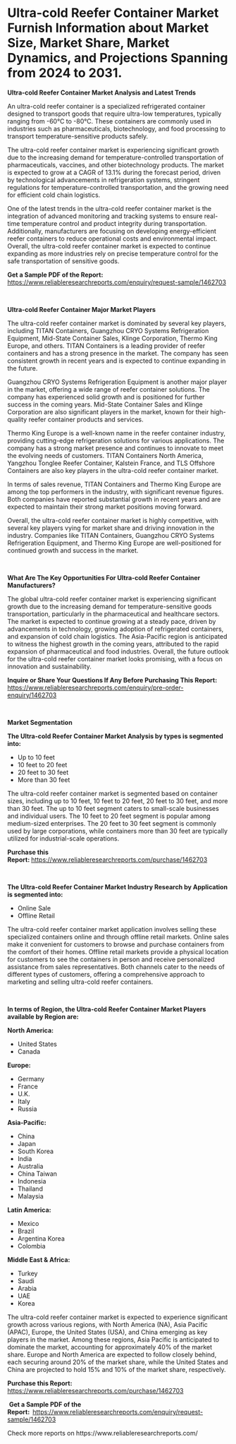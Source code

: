 <p><h1>Ultra-cold Reefer Container Market Furnish Information about Market Size, Market Share, Market Dynamics, and Projections Spanning from 2024 to 2031.</h1></p><p><strong>Ultra-cold Reefer Container Market Analysis and Latest Trends</strong></p>
<p><p>An ultra-cold reefer container is a specialized refrigerated container designed to transport goods that require ultra-low temperatures, typically ranging from -60°C to -80°C. These containers are commonly used in industries such as pharmaceuticals, biotechnology, and food processing to transport temperature-sensitive products safely.</p><p>The ultra-cold reefer container market is experiencing significant growth due to the increasing demand for temperature-controlled transportation of pharmaceuticals, vaccines, and other biotechnology products. The market is expected to grow at a CAGR of 13.1% during the forecast period, driven by technological advancements in refrigeration systems, stringent regulations for temperature-controlled transportation, and the growing need for efficient cold chain logistics.</p><p>One of the latest trends in the ultra-cold reefer container market is the integration of advanced monitoring and tracking systems to ensure real-time temperature control and product integrity during transportation. Additionally, manufacturers are focusing on developing energy-efficient reefer containers to reduce operational costs and environmental impact. Overall, the ultra-cold reefer container market is expected to continue expanding as more industries rely on precise temperature control for the safe transportation of sensitive goods.</p></p>
<p><strong>Get a Sample PDF of the Report:&nbsp;</strong> <a href="https://www.reliableresearchreports.com/enquiry/request-sample/1462703">https://www.reliableresearchreports.com/enquiry/request-sample/1462703</a></p>
<p>&nbsp;</p>
<p><strong>Ultra-cold Reefer Container Major Market Players</strong></p>
<p><p>The ultra-cold reefer container market is dominated by several key players, including TITAN Containers, Guangzhou CRYO Systems Refrigeration Equipment, Mid-State Container Sales, Klinge Corporation, Thermo King Europe, and others. TITAN Containers is a leading provider of reefer containers and has a strong presence in the market. The company has seen consistent growth in recent years and is expected to continue expanding in the future.</p><p>Guangzhou CRYO Systems Refrigeration Equipment is another major player in the market, offering a wide range of reefer container solutions. The company has experienced solid growth and is positioned for further success in the coming years. Mid-State Container Sales and Klinge Corporation are also significant players in the market, known for their high-quality reefer container products and services.</p><p>Thermo King Europe is a well-known name in the reefer container industry, providing cutting-edge refrigeration solutions for various applications. The company has a strong market presence and continues to innovate to meet the evolving needs of customers. TITAN Containers North America, Yangzhou Tonglee Reefer Container, Kalstein France, and TLS Offshore Containers are also key players in the ultra-cold reefer container market.</p><p>In terms of sales revenue, TITAN Containers and Thermo King Europe are among the top performers in the industry, with significant revenue figures. Both companies have reported substantial growth in recent years and are expected to maintain their strong market positions moving forward.</p><p>Overall, the ultra-cold reefer container market is highly competitive, with several key players vying for market share and driving innovation in the industry. Companies like TITAN Containers, Guangzhou CRYO Systems Refrigeration Equipment, and Thermo King Europe are well-positioned for continued growth and success in the market.</p></p>
<p>&nbsp;</p>
<p><strong>What Are The Key Opportunities For Ultra-cold Reefer Container Manufacturers?</strong></p>
<p><p>The global ultra-cold reefer container market is experiencing significant growth due to the increasing demand for temperature-sensitive goods transportation, particularly in the pharmaceutical and healthcare sectors. The market is expected to continue growing at a steady pace, driven by advancements in technology, growing adoption of refrigerated containers, and expansion of cold chain logistics. The Asia-Pacific region is anticipated to witness the highest growth in the coming years, attributed to the rapid expansion of pharmaceutical and food industries. Overall, the future outlook for the ultra-cold reefer container market looks promising, with a focus on innovation and sustainability.</p></p>
<p><strong>Inquire or Share Your Questions If Any Before Purchasing This Report:</strong> <a href="https://www.reliableresearchreports.com/enquiry/pre-order-enquiry/1462703">https://www.reliableresearchreports.com/enquiry/pre-order-enquiry/1462703</a></p>
<p>&nbsp;</p>
<p><strong>Market Segmentation</strong></p>
<p><strong>The Ultra-cold Reefer Container Market Analysis by types is segmented into:</strong></p>
<p><ul><li>Up to 10 feet</li><li>10 feet to 20 feet</li><li>20 feet to 30 feet</li><li>More than 30 feet</li></ul></p>
<p><p>The ultra-cold reefer container market is segmented based on container sizes, including up to 10 feet, 10 feet to 20 feet, 20 feet to 30 feet, and more than 30 feet. The up to 10 feet segment caters to small-scale businesses and individual users. The 10 feet to 20 feet segment is popular among medium-sized enterprises. The 20 feet to 30 feet segment is commonly used by large corporations, while containers more than 30 feet are typically utilized for industrial-scale operations.</p></p>
<p><strong>Purchase this Report:&nbsp;</strong><a href="https://www.reliableresearchreports.com/purchase/1462703">https://www.reliableresearchreports.com/purchase/1462703</a></p>
<p>&nbsp;</p>
<p><strong>The Ultra-cold Reefer Container Market Industry Research by Application is segmented into:</strong></p>
<p><ul><li>Online Sale</li><li>Offline Retail</li></ul></p>
<p><p>The ultra-cold reefer container market application involves selling these specialized containers online and through offline retail markets. Online sales make it convenient for customers to browse and purchase containers from the comfort of their homes. Offline retail markets provide a physical location for customers to see the containers in person and receive personalized assistance from sales representatives. Both channels cater to the needs of different types of customers, offering a comprehensive approach to marketing and selling ultra-cold reefer containers.</p></p>
<p>&nbsp;</p>
<p><strong>In terms of Region, the Ultra-cold Reefer Container Market Players available by Region are:</strong></p>
<p>
    <p> <strong> North America: </strong>
        <ul>
            <li>United States</li>
            <li>Canada</li>
        </ul>
        </p> 
    <p> <strong> Europe: </strong>
        <ul>
            <li>Germany</li>
            <li>France</li>
            <li>U.K.</li>
            <li>Italy</li>
            <li>Russia</li>
        </ul>
        </p> 
    <p> <strong> Asia-Pacific: </strong>
        <ul>
            <li>China</li>
            <li>Japan</li>
            <li>South Korea</li>
            <li>India</li>
            <li>Australia</li>
            <li>China Taiwan</li>
            <li>Indonesia</li>
            <li>Thailand</li>
            <li>Malaysia</li>
        </ul>
        </p> 
    <p> <strong> Latin America: </strong>
        <ul>
            <li>Mexico</li>
            <li>Brazil</li>
            <li>Argentina Korea</li>
            <li>Colombia</li>
        </ul>
        </p> 
    <p> <strong> Middle East & Africa: </strong>
        <ul>
            <li>Turkey</li>
            <li>Saudi</li>
            <li>Arabia</li>
            <li>UAE</li>
            <li>Korea</li>
        </ul>
    </p>
    </p>
<p><p>The ultra-cold reefer container market is expected to experience significant growth across various regions, with North America (NA), Asia Pacific (APAC), Europe, the United States (USA), and China emerging as key players in the market. Among these regions, Asia Pacific is anticipated to dominate the market, accounting for approximately 40% of the market share. Europe and North America are expected to follow closely behind, each securing around 20% of the market share, while the United States and China are projected to hold 15% and 10% of the market share, respectively.</p></p>
<p><strong>Purchase this Report: </strong><a href="https://www.reliableresearchreports.com/purchase/1462703">https://www.reliableresearchreports.com/purchase/1462703</a></p>
<p>&nbsp;<strong>Get a Sample PDF of the Report:&nbsp;&nbsp;</strong><a href="https://www.reliableresearchreports.com/enquiry/request-sample/1462703">https://www.reliableresearchreports.com/enquiry/request-sample/1462703</a></p>
<p><strong></strong></p>
<p>Check more reports on https://www.reliableresearchreports.com/</p>